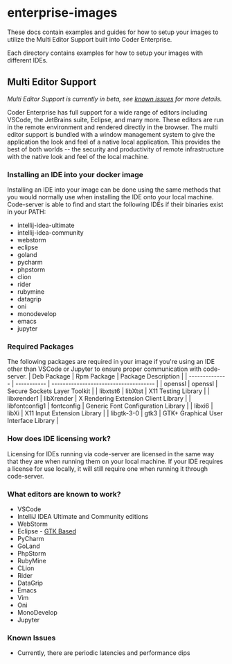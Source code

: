 # enterprise-images

These docs contain examples and guides for how to setup your images to utilize
the Multi Editor Support built into Coder Enterprise.

Each directory contains examples for how to setup your images
with different IDEs.

## Multi Editor Support

*Multi Editor Support is currently in beta, see [known issues](#known-issues) for more details.*

Coder Enterprise has full support for a wide range of editors including VSCode,
the JetBrains suite, Eclipse, and many more. These editors are run in the remote
environment and rendered directly in the browser. The multi editor support is
bundled with a window management system to give the application the look
and feel of a native local application. This provides the best of both
worlds -- the security and productivity of remote infrastructure with the native look
and feel of the local machine.

### Installing an IDE into your docker image

Installing an IDE into your image can be done using the same methods that you would
normally use when installing the IDE onto your local machine. Code-server is able to
find and start the following IDEs if their binaries exist in your PATH:

- intellij-idea-ultimate
- intellij-idea-community
- webstorm
- eclipse
- goland
- pycharm
- phpstorm
- clion
- rider
- rubymine
- datagrip
- oni
- monodevelop
- emacs
- jupyter

### Required Packages

The following packages are required in your image if you're using an IDE other
than VSCode or Jupyter to ensure proper communication with code-server.
| Deb Package    | Rpm Package | Package Description                   |
| -------------- | ----------- | ------------------------------------- |
| openssl        | openssl     | Secure Sockets Layer Toolkit          |
| libxtst6       | libXtst     | X11 Testing Library                   |
| libxrender1    | libXrender  | X Rendering Extension Client Library  |
| libfontconfig1 | fontconfig  | Generic Font Configuration Library    |
| libxi6         | libXi       | X11 Input Extension Library           |
| libgtk-3-0     | gtk3        | GTK+ Graphical User Interface Library |

### How does IDE licensing work?

Licensing for IDEs running via code-server are licensed in the same way that they are
when running them on your local machine. If your IDE requires a license for use locally,
it will still require one when running it through code-server.

### What editors are known to work?

- VSCode
- IntelliJ IDEA Ultimate and Community editions
- WebStorm
- Eclipse - [GTK Based](#known-issues)
- PyCharm
- GoLand
- PhpStorm
- RubyMine
- CLion
- Rider
- DataGrip
- Emacs
- Vim
- Oni
- MonoDevelop
- Jupyter

### Known Issues

- Currently, there are periodic latencies and performance dips
